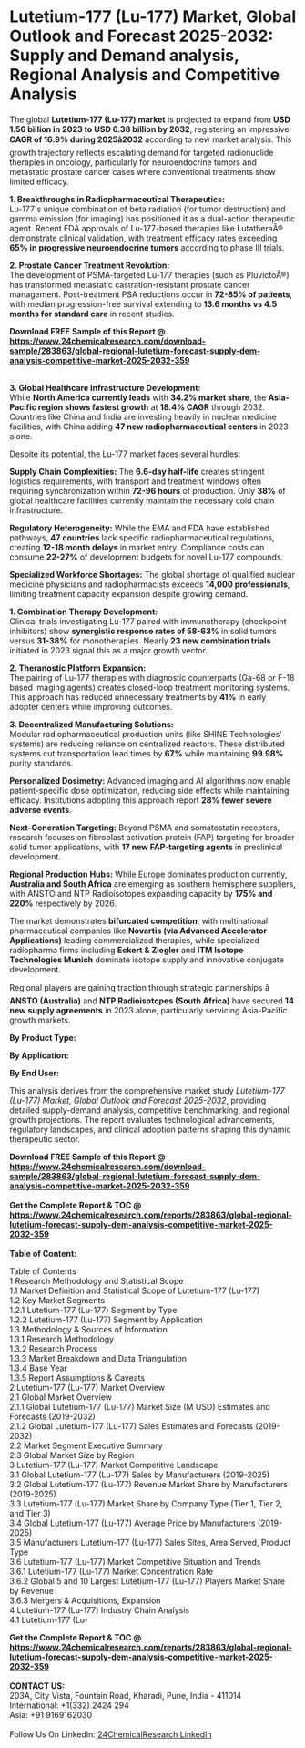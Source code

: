 <h1>Lutetium-177 (Lu-177) Market, Global Outlook and Forecast 2025-2032: Supply and Demand analysis, Regional Analysis and Competitive Analysis</h1><p>The global <strong>Lutetium-177 (Lu-177) market</strong> is projected to expand from <strong>USD 1.56 billion in 2023 to USD 6.38 billion by 2032</strong>, registering an impressive <strong>CAGR of 16.9% during 2025â2032</strong> according to new market analysis. This growth trajectory reflects escalating demand for targeted radionuclide therapies in oncology, particularly for neuroendocrine tumors and metastatic prostate cancer cases where conventional treatments show limited efficacy.</p><p><strong>1. Breakthroughs in Radiopharmaceutical Therapeutics:</strong><br>
Lu-177's unique combination of beta radiation (for tumor destruction) and gamma emission (for imaging) has positioned it as a dual-action therapeutic agent. Recent FDA approvals of Lu-177-based therapies like LutatheraÂ® demonstrate clinical validation, with treatment efficacy rates exceeding <strong>65% in progressive neuroendocrine tumors</strong> according to phase III trials.</p><p><strong>2. Prostate Cancer Treatment Revolution:</strong><br>
The development of PSMA-targeted Lu-177 therapies (such as PluvictoÂ®) has transformed metastatic castration-resistant prostate cancer management. Post-treatment PSA reductions occur in <strong>72-85% of patients</strong>, with median progression-free survival extending to <strong>13.6 months vs 4.5 months for standard care</strong> in recent studies.</p><div><b>Download FREE Sample of this Report @ 
            <a href="https://www.24chemicalresearch.com/download-sample/283863/global-regional-lutetium-forecast-supply-dem-analysis-competitive-market-2025-2032-359">
            https://www.24chemicalresearch.com/download-sample/283863/global-regional-lutetium-forecast-supply-dem-analysis-competitive-market-2025-2032-359</a></b></div><br><p><strong>3. Global Healthcare Infrastructure Development:</strong><br>
While <strong>North America currently leads</strong> with <strong>34.2% market share</strong>, the <strong>Asia-Pacific region shows fastest growth</strong> at <strong>18.4% CAGR</strong> through 2032. Countries like China and India are investing heavily in nuclear medicine facilities, with China adding <strong>47 new radiopharmaceutical centers</strong> in 2023 alone.</p><p>Despite its potential, the Lu-177 market faces several hurdles:</p><p><strong>Supply Chain Complexities:</strong> The <strong>6.6-day half-life</strong> creates stringent logistics requirements, with transport and treatment windows often requiring synchronization within <strong>72-96 hours</strong> of production. Only <strong>38%</strong> of global healthcare facilities currently maintain the necessary cold chain infrastructure.</p><p><strong>Regulatory Heterogeneity:</strong> While the EMA and FDA have established pathways, <strong>47 countries</strong> lack specific radiopharmaceutical regulations, creating <strong>12-18 month delays</strong> in market entry. Compliance costs can consume <strong>22-27%</strong> of development budgets for novel Lu-177 compounds.</p><p><strong>Specialized Workforce Shortages:</strong> The global shortage of qualified nuclear medicine physicians and radiopharmacists exceeds <strong>14,000 professionals</strong>, limiting treatment capacity expansion despite growing demand.</p><p><strong>1. Combination Therapy Development:</strong><br>
Clinical trials investigating Lu-177 paired with immunotherapy (checkpoint inhibitors) show <strong>synergistic response rates of 58-63%</strong> in solid tumors versus <strong>31-38%</strong> for monotherapies. Nearly <strong>23 new combination trials</strong> initiated in 2023 signal this as a major growth vector.</p><p><strong>2. Theranostic Platform Expansion:</strong><br>
The pairing of Lu-177 therapies with diagnostic counterparts (Ga-68 or F-18 based imaging agents) creates closed-loop treatment monitoring systems. This approach has reduced unnecessary treatments by <strong>41%</strong> in early adopter centers while improving outcomes.</p><p><strong>3. Decentralized Manufacturing Solutions:</strong><br>
Modular radiopharmaceutical production units (like SHINE Technologies' systems) are reducing reliance on centralized reactors. These distributed systems cut transportation lead times by <strong>67%</strong> while maintaining <strong>99.98%</strong> purity standards.</p><p><strong>Personalized Dosimetry:</strong> Advanced imaging and AI algorithms now enable patient-specific dose optimization, reducing side effects while maintaining efficacy. Institutions adopting this approach report <strong>28% fewer severe adverse events</strong>.</p><p><strong>Next-Generation Targeting:</strong> Beyond PSMA and somatostatin receptors, research focuses on fibroblast activation protein (FAP) targeting for broader solid tumor applications, with <strong>17 new FAP-targeting agents</strong> in preclinical development.</p><p><strong>Regional Production Hubs:</strong> While Europe dominates production currently, <strong>Australia and South Africa</strong> are emerging as southern hemisphere suppliers, with ANSTO and NTP Radioisotopes expanding capacity by <strong>175% and 220%</strong> respectively by 2026.</p><p>The market demonstrates <strong>bifurcated competition</strong>, with multinational pharmaceutical companies like <strong>Novartis (via Advanced Accelerator Applications)</strong> leading commercialized therapies, while specialized radiopharma firms including <strong>Eckert &amp; Ziegler</strong> and <strong>ITM Isotope Technologies Munich</strong> dominate isotope supply and innovative conjugate development.</p><p>Regional players are gaining traction through strategic partnerships â <strong>ANSTO (Australia)</strong> and <strong>NTP Radioisotopes (South Africa)</strong> have secured <strong>14 new supply agreements</strong> in 2023 alone, particularly servicing Asia-Pacific growth markets.</p><p><strong>By Product Type:</strong></p><p><strong>By Application:</strong></p><p><strong>By End User:</strong></p><p>This analysis derives from the comprehensive market study <em>Lutetium-177 (Lu-177) Market, Global Outlook and Forecast 2025-2032</em>, providing detailed supply-demand analysis, competitive benchmarking, and regional growth projections. The report evaluates technological advancements, regulatory landscapes, and clinical adoption patterns shaping this dynamic therapeutic sector.</p><div><b>Download FREE Sample of this Report @ 
            <a href="https://www.24chemicalresearch.com/download-sample/283863/global-regional-lutetium-forecast-supply-dem-analysis-competitive-market-2025-2032-359">
            https://www.24chemicalresearch.com/download-sample/283863/global-regional-lutetium-forecast-supply-dem-analysis-competitive-market-2025-2032-359</a></b></div><br><div><b>Get the Complete Report & TOC @ 
            <a href="https://www.24chemicalresearch.com/reports/283863/global-regional-lutetium-forecast-supply-dem-analysis-competitive-market-2025-2032-359">
            https://www.24chemicalresearch.com/reports/283863/global-regional-lutetium-forecast-supply-dem-analysis-competitive-market-2025-2032-359</a></b></div><br>
            <b>Table of Content:</b><p>Table of Contents<br />
1 Research Methodology and Statistical Scope<br />
1.1 Market Definition and Statistical Scope of Lutetium-177 (Lu-177)<br />
1.2 Key Market Segments<br />
1.2.1 Lutetium-177 (Lu-177) Segment by Type<br />
1.2.2 Lutetium-177 (Lu-177) Segment by Application<br />
1.3 Methodology & Sources of Information<br />
1.3.1 Research Methodology<br />
1.3.2 Research Process<br />
1.3.3 Market Breakdown and Data Triangulation<br />
1.3.4 Base Year<br />
1.3.5 Report Assumptions & Caveats<br />
2 Lutetium-177 (Lu-177) Market Overview<br />
2.1 Global Market Overview<br />
2.1.1 Global Lutetium-177 (Lu-177) Market Size (M USD) Estimates and Forecasts (2019-2032)<br />
2.1.2 Global Lutetium-177 (Lu-177) Sales Estimates and Forecasts (2019-2032)<br />
2.2 Market Segment Executive Summary<br />
2.3 Global Market Size by Region<br />
3 Lutetium-177 (Lu-177) Market Competitive Landscape<br />
3.1 Global Lutetium-177 (Lu-177) Sales by Manufacturers (2019-2025)<br />
3.2 Global Lutetium-177 (Lu-177) Revenue Market Share by Manufacturers (2019-2025)<br />
3.3 Lutetium-177 (Lu-177) Market Share by Company Type (Tier 1, Tier 2, and Tier 3)<br />
3.4 Global Lutetium-177 (Lu-177) Average Price by Manufacturers (2019-2025)<br />
3.5 Manufacturers Lutetium-177 (Lu-177) Sales Sites, Area Served, Product Type<br />
3.6 Lutetium-177 (Lu-177) Market Competitive Situation and Trends<br />
3.6.1 Lutetium-177 (Lu-177) Market Concentration Rate<br />
3.6.2 Global 5 and 10 Largest Lutetium-177 (Lu-177) Players Market Share by Revenue<br />
3.6.3 Mergers & Acquisitions, Expansion<br />
4 Lutetium-177 (Lu-177) Industry Chain Analysis<br />
4.1 Lutetium-177 (Lu-</p><div><b>Get the Complete Report & TOC @ 
            <a href="https://www.24chemicalresearch.com/reports/283863/global-regional-lutetium-forecast-supply-dem-analysis-competitive-market-2025-2032-359">
            https://www.24chemicalresearch.com/reports/283863/global-regional-lutetium-forecast-supply-dem-analysis-competitive-market-2025-2032-359</a></b></div><br><b>CONTACT US:</b><br>
            203A, City Vista, Fountain Road, Kharadi, Pune, India - 411014<br>
            International: +1(332) 2424 294<br>
            Asia: +91 9169162030 <br><br>
            Follow Us On LinkedIn: <a href="https://www.linkedin.com/company/24chemicalresearch/">24ChemicalResearch LinkedIn</a>